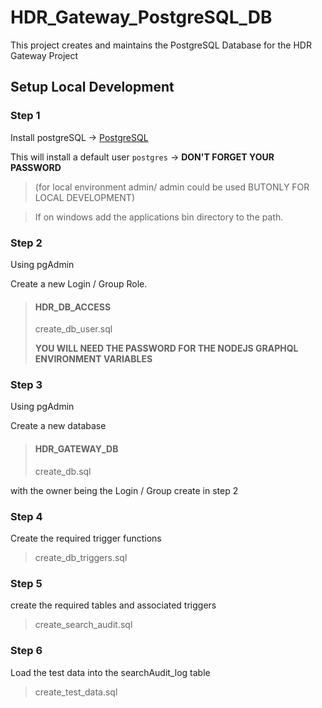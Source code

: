 # HDR_Gateway_PostgreSQL_DB

This project creates and maintains the PostgreSQL Database for the HDR Gateway Project

## Setup Local Development

### Step 1

Install postgreSQL -> [PostgreSQL](https://www.postgresql.org/)

This will install a default user `postgres` -> **DON'T FORGET YOUR PASSWORD**

> (for local environment admin/ admin could be used BUTONLY FOR LOCAL DEVELOPMENT)

> If on windows add the applications bin directory to the path.

### Step 2

Using pgAdmin

Create a new Login / Group Role.

> #### HDR_DB_ACCESS
>
> create_db_user.sql
>
> **YOU WILL NEED THE PASSWORD FOR THE NODEJS GRAPHQL ENVIRONMENT VARIABLES**

### Step 3

Using pgAdmin

Create a new database

> #### HDR_GATEWAY_DB
>
> create_db.sql

with the owner being the Login / Group create in step 2

### Step 4

Create the required trigger functions

> create_db_triggers.sql

### Step 5

create the required tables and associated triggers

> create_search_audit.sql

### Step 6

Load the test data into the searchAudit_log table

> create_test_data.sql
